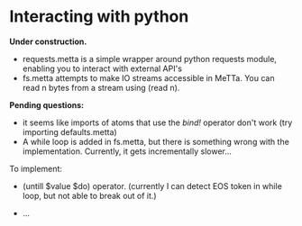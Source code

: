 # Interacting with python
**Under construction.**

- requests.metta is a simple wrapper around python requests module, enabling you to interact with external API's
- fs.metta attempts to make IO streams accessible in MeTTa. You can read n bytes from a stream using (read n). 

**Pending questions:**
- it seems like imports of atoms that use the *bind!* operator don't work (try importing defaults.metta)
- A while loop is added in fs.metta, but there is something wrong with the implementation. Currently, it gets incrementally slower...

To implement:
- (untill $value $do) operator. (currently I can detect EOS token in while loop, but not able to break out of it.)

- ...